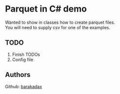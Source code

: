 # Parquet in C# demo

Wanted to show in classes how to create parquet files.<br>
You will need to supply csv for one of the examples.

## TODO
<ol>
    <li>Finish TODOs</li>
    <li>Config file</li>
</ol>

## Authors
Github: [barakadax](https://github.com/barakadax)
